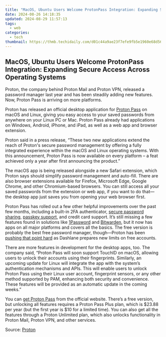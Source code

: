 ```yaml
---
title: "MacOS, Ubuntu Users Welcome ProtonPass Integration: Expanding Secure Access Across Operating Systems"
date: 2024-08-26 14:18:35
updated: 2024-08-29 11:57:13
tags:
  - web
categories:
  - tech
thumbnail: https://thmb.techidaily.com/d01c44a9ae23f7efe9fb5e1960e68d56b4d2035c87f626ffb448d9a10326cec7.png
---
```


## MacOS, Ubuntu Users Welcome ProtonPass Integration: Expanding Secure Access Across Operating Systems

Proton, the company behind Proton Mail and Proton VPN, released a password manager last year and has been steadily adding new features. Now, Proton Pass is arriving on more platforms.

 Proton has released an official desktop application for [Proton Pass](https://www.anrdoezrs.net/links/3607085/type/dlg/sid/UUhtgUeUpU2003508/https://proton.me/pass) on macOS and Linux, giving you easy access to your saved passwords from anywhere on your Linux PC or Mac. Proton Pass already had applications on Windows, Android, iPhone, and iPad, as well as a web app and browser extension.

 Proton said in a press release, “These two new applications extend the reach of Proton's secure password management by offering a fully integrated experience within the macOS and Linux operating systems. With this announcement, Proton Pass is now available on every platform – a feat achieved only a year after first announcing the product.”

 The macOS app is being released alongside a new Safari extension, which Proton says should simplify password management and auto-fill. There are also browser extensions available for Firefox, Microsoft Edge, Google Chrome, and other Chromium-based browsers. You can still access all your saved passwords from the extension or web app, if you want to do that—the desktop app just saves you from opening your web browser first.

 Proton Pass has rolled out a few other helpful improvements over the past few months, including a built-in 2FA authenticator, [secure password sharing](https://hardware-reviews.techidaily.com/toms-gadget-guide-in-depth-reviews-of-computing-technology-and-hardware-solutions/), [passkey support](https://facebook-videos.techidaily.com/new-breaking-down-how-to-find-your-latest-watched-fb-content/), and credit card support. It’s still missing a few features found in solutions like [1Password](https://driver-download.techidaily.com/get-up-and-running-install-epson-ds-530-printer-on-windows-10-using-official-x64-drivers/) and [Bitwarden](https://some-approaches.techidaily.com/in-2024-the-gopro-editors-blueprint-to-stunning-colored-images/), but it now has apps on all major platforms and covers all the basics. The free version is probably the best free password manager, though—Proton has been [pushing that point hard](https://mastodon.social/@protonprivacy/112564975021072092) as Dashlane prepares new limits on free accounts.

 There are more features in development for the desktop apps, too. The company said, “Proton Pass will soon support TouchID on macOS, allowing users to unlock their accounts using their fingerprints. Similarly, an upcoming update for Linux will integrate the app with the system’s authentication mechanisms and APIs. This will enable users to unlock Proton Pass using their Linux user account, fingerprint sensors, or any other method supported by PAM, enhancing both security and convenience. These features will be provided as an automatic update in the coming weeks.”

 You can [get Proton Pass](https://www.anrdoezrs.net/links/3607085/type/dlg/sid/UUhtgUeUpU2003508/https://proton.me/pass) from the official website. There’s a free version, but unlocking all features requires a Proton Pass Plus plan, which is $23.88 per year (but the first year is $10 for a limited time). You can also get all the features through a Proton Unlimited plan, which also unlocks functionality in Proton Mail, Proton VPN, and other services.

 Source: [Proton](https://www.anrdoezrs.net/links/3607085/type/dlg/sid/UUhtgUeUpU2003508/https://proton.me/blog/proton-pass-all-devices)

<ins class="adsbygoogle"
     style="display:block"
     data-ad-format="autorelaxed"
     data-ad-client="ca-pub-7571918770474297"
     data-ad-slot="1223367746"></ins>



<ins class="adsbygoogle"
     style="display:block"
     data-ad-client="ca-pub-7571918770474297"
     data-ad-slot="8358498916"
     data-ad-format="auto"
     data-full-width-responsive="true"></ins>
